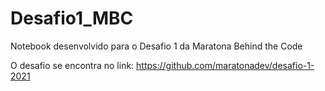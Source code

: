 # Desafio1_MBC
Notebook desenvolvido para o Desafio 1 da Maratona Behind the Code 

O desafio se encontra no link: https://github.com/maratonadev/desafio-1-2021
